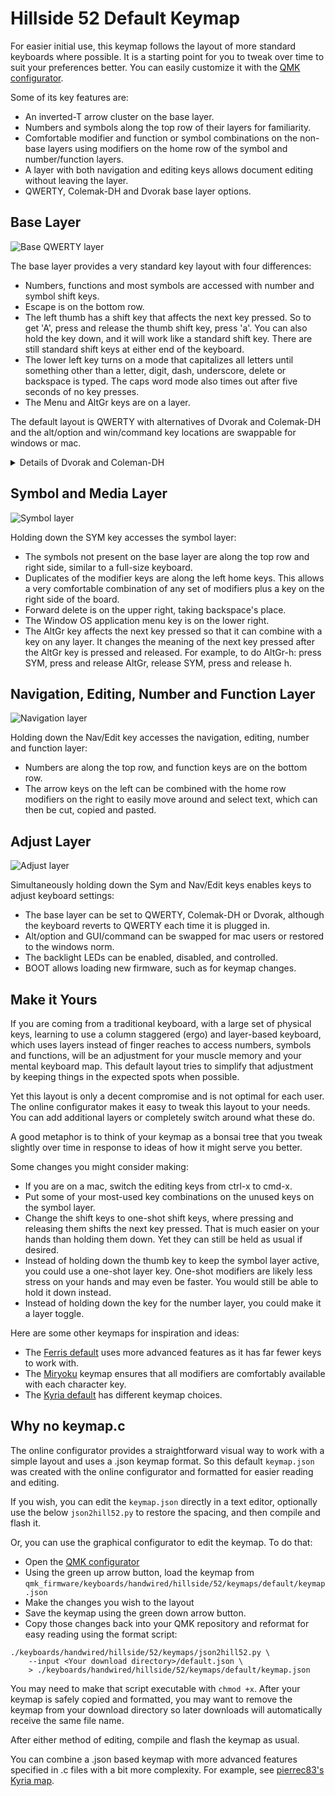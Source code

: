# Hillside 52 Default Keymap

For easier initial use, this keymap follows the layout of more standard keyboards where possible. It is a starting point for you to tweak over time to suit your preferences better.  You can easily customize it with the [QMK configurator](https://config.qmk.fm/#/handwired/hillside/52/LAYOUT).

Some of its key features are:

- An inverted-T arrow cluster on the base layer.
- Numbers and symbols along the top row of their layers for familiarity.
- Comfortable modifier and function or symbol combinations on the non-base layers using modifiers on the home row of the symbol and number/function layers.
- A layer with both navigation and editing keys allows document editing without leaving the layer.
- QWERTY, Colemak-DH and Dvorak base layer options.

## Base Layer

![Base QWERTY layer](https://imgur.com/vO9pnaY.png)

The base layer provides a very standard key layout with four differences:

- Numbers, functions and most symbols are accessed with number and symbol shift keys.
- Escape is on the bottom row.
- The left thumb has a shift key that affects the next key pressed. So to get 'A', press and release the thumb shift key, press 'a'. You can also hold the key down, and it will work like a standard shift key. There are still standard shift keys at either end of the keyboard.
- The lower left key turns on a mode that capitalizes all letters until something other than a letter, digit, dash, underscore, delete or backspace is typed. The caps word mode also times out after five seconds of no key presses.
- The Menu and AltGr keys are on a layer.

The default layout is QWERTY with alternatives of Dvorak and Colemak-DH and the alt/option and win/command key locations are swappable for windows or mac.

<details>
<summary>Details of Dvorak and Coleman-DH</summary>
The Dvorak and Colemak-DH base layers have identical non-alpha and non-symbol keys as the QWERTY base layer.
![Base Dvorak layer](https://imgur.com/Baxt3L9.png)
![Base Colemak layer](https://imgur.com/5BHeur8.png)
</details>


## Symbol and Media Layer

![Symbol layer](https://imgur.com/lg5PqMX.png)

Holding down the SYM key accesses the symbol layer:

- The symbols not present on the base layer are along the top row and right side, similar to a full-size keyboard.
- Duplicates of the modifier keys are along the left home keys. This allows a very comfortable combination of any set of modifiers plus a key on the right side of the board.
- Forward delete is on the upper right, taking backspace's place.
- The Window OS application menu key is on the lower right. 
- The AltGr key affects the next key pressed so that it can combine with a key on any layer. It changes the meaning of the next key pressed after the AltGr key is pressed and released. For example, to do AltGr-h: press SYM, press and release AltGr, release SYM, press and release h.


## Navigation, Editing, Number and Function Layer

![Navigation layer](https://imgur.com/eCzNwZP.png)

Holding down the Nav/Edit key accesses the navigation, editing, number and function layer:

- Numbers are along the top row, and function keys are on the bottom row.
- The arrow keys on the left can be combined with the home row modifiers on the right to easily move around and select text, which can then be cut, copied and pasted.


## Adjust Layer

![Adjust layer](https://imgur.com/bC3CRSK.png)

Simultaneously holding down the Sym and Nav/Edit keys enables keys to adjust keyboard settings:

- The base layer can be set to QWERTY, Colemak-DH or Dvorak, although the keyboard reverts to QWERTY each time it is plugged in.
- Alt/option and GUI/command can be swapped for mac users or restored to the windows norm.
- The backlight LEDs can be enabled, disabled, and controlled.
- BOOT allows loading new firmware, such as for keymap changes.

## Make it Yours

If you are coming from a traditional keyboard,
  with a large set of physical keys,
  learning to use a column staggered (ergo) and layer-based keyboard,
  which uses layers instead of finger reaches to access numbers, symbols and functions,
  will be an adjustment for your muscle memory and your mental keyboard map.
This default layout tries to simplify that adjustment by keeping things in the expected spots when possible.

Yet this layout is only a decent compromise and is not optimal for each user.
The online configurator makes it easy to tweak this layout to your needs.
You can add additional layers or completely switch around what these do.

A good metaphor is to think of your keymap as a bonsai tree that you tweak slightly over time
  in response to ideas of how it might serve you better.

Some changes you might consider making:
- If you are on a mac, switch the editing keys from ctrl-x to cmd-x.
- Put some of your most-used key combinations on the unused keys
  on the symbol layer.
- Change the shift keys to one-shot shift keys,
  where pressing and releasing them shifts the next key pressed.
  That is much easier on your hands than holding them down.
  Yet they can still be held as usual if desired.
- Instead of holding down the thumb key to keep the symbol layer active,
  you could use a one-shot layer key.
  One-shot modifiers are likely less stress on your hands and may even be faster.
  You would still be able to hold it down instead.
- Instead of holding down the key for the number layer,
  you could make it a layer toggle.

Here are some other keymaps for inspiration and ideas:

- The [Ferris default](https://github.com/qmk/qmk_firmware/tree/master/keyboards/ferris/keymaps/default) uses more advanced features as it has far fewer keys to work with.
- The [Miryoku](https://github.com/manna-harbour/miryoku/tree/master/docs/reference) keymap ensures that all modifiers are comfortably available with each character key.
- The [Kyria default](https://github.com/qmk/qmk_firmware/tree/master/keyboards/splitkb/kyria/keymaps/default) has different keymap choices.

## Why no keymap.c

  The online configurator provides a straightforward visual way to work with a simple layout
   and uses a .json keymap format.
 So this default ```keymap.json``` was created with the online configurator
   and formatted for easier reading and editing.

  If you wish, you can edit the ```keymap.json``` directly in a text editor, optionally use the below ```json2hill52.py``` to restore the spacing, and then compile and flash it.

  Or, you can use the graphical configurator to edit the keymap. To do that:

  - Open the [QMK configurator](https://config.qmk.fm/#/handwired/hillside/52/LAYOUT)
 - Using the green up arrow button, load the keymap from ```qmk_firmware/keyboards/handwired/hillside/52/keymaps/default/keymap.json```
 - Make the changes you wish to the layout
 - Save the keymap using the green down arrow button.
 - Copy those changes back into your QMK repository and reformat for easy reading using the format script:

 ```
 ./keyboards/handwired/hillside/52/keymaps/json2hill52.py \
     --input <Your download directory>/default.json \
     > ./keyboards/handwired/hillside/52/keymaps/default/keymap.json
 ```
 
You may need to make that script executable with ```chmod +x```. After your keymap is safely copied and formatted, you may want to remove the keymap from your download directory so later downloads will automatically receive the same file name.

  After either method of editing, compile and flash the keymap as usual.

  You can combine a .json based keymap with more advanced features specified in .c files
   with a bit more complexity.
 For example, see
 [pierrec83's Kyria map](https://github.com/qmk/qmk_firmware/tree/master/keyboards/splitkb/kyria/keymaps/pierrec83).
 
